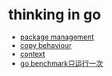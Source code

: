 # thinking in go

- [package management](https://github.com/gaoxinge/something/tree/master/learn%20go/thinking%20in%20go/package%20management)
- [copy behaviour](https://github.com/gaoxinge/something/tree/master/learn%20go/thinking%20in%20go/copy%20behaviour)
- [context](https://github.com/gaoxinge/something/tree/master/learn%20go/thinking%20in%20go/context)
- [go benchmark只运行一次](https://zhuanlan.zhihu.com/p/302473558)